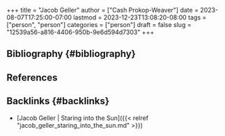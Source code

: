 +++
title = "Jacob Geller"
author = ["Cash Prokop-Weaver"]
date = 2023-08-07T17:25:00-07:00
lastmod = 2023-12-23T13:08:20-08:00
tags = ["person", "person"]
categories = ["person"]
draft = false
slug = "12539a56-a816-4406-950b-9e6d594d7303"
+++

## Bibliography {#bibliography}

## References

<style>.csl-entry{text-indent: -1.5em; margin-left: 1.5em;}</style><div class="csl-bib-body">
</div>



## Backlinks {#backlinks}

-   [Jacob Geller | Staring into the Sun]({{< relref "jacob_geller_staring_into_the_sun.md" >}})
